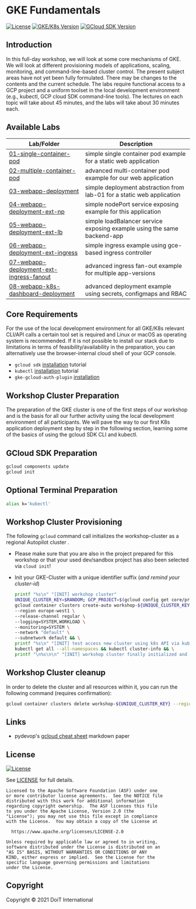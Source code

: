 # GKE Fundamentals

[![License](https://img.shields.io/badge/License-Apache%202.0-blue.svg)](https://opensource.org/licenses/Apache-2.0)
[![GKE/K8s Version](https://img.shields.io/badge/k8s%20version-1.26.5-blue.svg)](#)
[![GCloud SDK Version](https://img.shields.io/badge/gcloud%20version-440.0.0-blue.svg)](#)

## Introduction

In this full-day workshop, we will look at some core mechanisms of GKE. We will look at different provisioning models of applications, scaling, monitoring, and command-line-based cluster control. The present subject areas have not yet been fully formulated. There may be changes to the contents and the current schedule. The labs require functional access to a GCP project and a uniform toolset in the local development environment (e.g., kubectl, GCP cloud SDK command-line tools). The lectures on each topic will take about 45 minutes, and the labs will take about 30 minutes each.

## Available Labs

| Lab/Folder                                                                           | Description                                                             |
| ------------------------------------------------------------------------------------ | ----------------------------------------------------------------------- |
| [01-single-container-pod](./01-single-container-pod)                                 | simple single container pod example for a static web application        |
| [02-multiple-container-pod](./02-multiple-container-pod)                             | advanced multi-container pod example for our web application            |
| [03-webapp-deployment](./03-webapp-deployment)                                       | simple deployment abstraction from lab-01 for a static web application  |
| [04-webapp-deployment-ext-np](./04-webapp-deployment-ext-np)                         | simple nodePort service exposing example for this application           |
| [05-webapp-deployment-ext-lb](./05-webapp-deployment-ext-lb)                         | simple loadBalancer service exposing example using the same backend-app |
| [06-webapp-deployment-ext-ingress](./06-webapp-deployment-ext-ingress)               | simple ingress example using gce-based ingress controller               |
| [07-webapp-deployment-ext-ingress-fanout](./07-webapp-deployment-ext-ingress-fanout) | advanced ingress fan-out example for multiple app-versions              |
| [08-webapp-k8s-dashboard-deployment](./08-webapp-k8s-dashboard-deployment)           | advanced deployment example using secrets, configmaps and RBAC          |

## Core Requirements

For the use of the local development environment for all GKE/K8s relevant CLI/API calls a certain tool set is required and Linux or macOS as operating system is recommended. If it is not possible to install our stack due to limitations in terms of feasibility/availability in the preparation, you can alternatively use the browser-internal cloud shell of your GCP console.

- `gcloud sdk` [installation](https://cloud.google.com/sdk/docs/install) tutorial
- `kubectl` [installation](https://cloud.google.com/kubernetes-engine/docs/how-to/cluster-access-for-kubectl#install_kubectl) tutorial
- `gke-gcloud-auth-plugin` [installation](https://cloud.google.com/kubernetes-engine/docs/how-to/cluster-access-for-kubectl#install_plugin)

## Workshop Cluster Preparation

The preparation of the GKE cluster is one of the first steps of our workshop and is the basis for all our further activity using the local development environment of all participants. We will pave the way to our first K8s application deployment step by step in the following section, learning some of the basics of using the gcloud SDK CLI and kubectl.

## GCloud SDK Preparation

```bash
gcloud components update
gcloud init
```

## Optional Terminal Preparation

```bash
alias k='kubectl'
```

## Workshop Cluster Provisioning

The following `gcloud` command call initializes the workshop-cluster as a regional Autopilot cluster .

- Please make sure that you are also in the project prepared for this workshop or that your used dev/sandbox project has also been selected via `cloud init`!

- Init your GKE-Cluster with a unique identifier suffix (_and remind your cluster-id_)

  ```bash
  printf "%s\n" "[INIT] workshop cluster"
  UNIQUE_CLUSTER_KEY=$RANDOM; GCP_PROJECT=$(gcloud config get core/project);
  gcloud container clusters create-auto workshop-${UNIQUE_CLUSTER_KEY} \
  --region europe-west1 \
  --release-channel regular \
  --logging=SYSTEM,WORKLOAD \
  --monitoring=SYSTEM \
  --network "default" \
  --subnetwork default && \
  printf "%s\n" "[INIT] test access new cluster using k8s API via kubectl" \
  kubectl get all --all-namespaces && kubectl cluster-info && \
  printf "\n%s\n\n" "[INIT] workshop cluster finally initialized and available by ID -> [ workshop-${UNIQUE_CLUSTER_KEY} ] <-"
  ```

## Workshop Cluster cleanup

In order to delete the cluster and all resources within it, you can run the following command (requires confirmation):

```bash
gcloud container clusters delete workshop-${UNIQUE_CLUSTER_KEY} --region europe-west1
```

## Links

- pydevop's [gcloud cheat sheet](https://gist.github.com/pydevops/cffbd3c694d599c6ca18342d3625af97) markdown paper

## License

[![License](https://img.shields.io/badge/License-Apache%202.0-blue.svg)](https://opensource.org/licenses/Apache-2.0)

See [LICENSE](LICENSE.md) for full details.

    Licensed to the Apache Software Foundation (ASF) under one
    or more contributor license agreements.  See the NOTICE file
    distributed with this work for additional information
    regarding copyright ownership.  The ASF licenses this file
    to you under the Apache License, Version 2.0 (the
    "License"); you may not use this file except in compliance
    with the License.  You may obtain a copy of the License at

      https://www.apache.org/licenses/LICENSE-2.0

    Unless required by applicable law or agreed to in writing,
    software distributed under the License is distributed on an
    "AS IS" BASIS, WITHOUT WARRANTIES OR CONDITIONS OF ANY
    KIND, either express or implied.  See the License for the
    specific language governing permissions and limitations
    under the License.

## Copyright

Copyright © 2021 DoiT International
